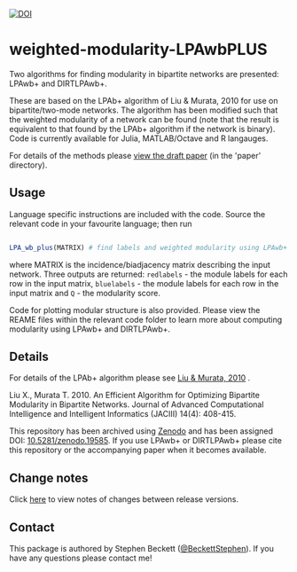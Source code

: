 [![DOI](https://zenodo.org/badge/doi/10.5281/zenodo.19585.svg)](http://dx.doi.org/10.5281/zenodo.19585)

weighted-modularity-LPAwbPLUS
=============================

Two algorithms for finding modularity in bipartite networks are presented: LPAwb+ and DIRTLPAwb+.

These are based on the LPAb+ algorithm of Liu & Murata, 2010 for use on bipartite/two-mode networks. The algorithm has been modified such that the weighted modularity of a network can be found (note that the result is equivalent to that found by the LPAb+ algorithm if the network is binary). Code is currently available for Julia, MATLAB/Octave and R langauges.

For details of the methods please [view the draft paper](https://github.com/sjbeckett/weighted-modularity-LPAwbPLUS/blob/master/paper/weightedModularityDraft.pdf?raw=true) (in the 'paper' directory).


Usage
---------

Language specific instructions are included with the code.
Source the relevant code in your favourite language; then run


```julia

LPA_wb_plus(MATRIX) # find labels and weighted modularity using LPAwb+


```
where MATRIX is the incidence/biadjacency matrix describing the input network. Three outputs are returned: `redlabels` - the module labels for each row in the input matrix, `bluelabels` - the module labels for each row in the input matrix and `Q` - the modularity score.

Code for plotting modular structure is also provided. Please view the REAME files within the relevant code folder to learn more about computing modularity using LPAwb+ and DIRTLPAwb+.




Details
---------

For details of the LPAb+ algorithm please see [Liu & Murata, 2010](https://www.fujipress.jp/finder/xslt.php?mode=present&inputfile=JACII001400040010.xml) .

Liu X., Murata T. 2010. An Efficient Algorithm for Optimizing Bipartite Modularity in Bipartite Networks. Journal of Advanced Computational Intelligence and Intelligent Informatics (JACIII) 14(4): 408-415.

This repository has been archived using [Zenodo](https://zenodo.org/) and has been assigned DOI: [10.5281/zenodo.19585](http://dx.doi.org/10.5281/zenodo.19477).
If you use LPAwb+ or DIRTLPAwb+ please cite this repository or the accompanying paper when it becomes available.


Change notes
---------

Click [here](https://github.com/sjbeckett/weighted-modularity-LPAwbPLUS/blob/master/changelog.md) to view notes of changes between release versions.



Contact
--------

This package is authored by Stephen Beckett ([@BeckettStephen](https://twitter.com/BeckettStephen)). If you have any questions please contact me!
